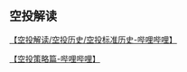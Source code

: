 
## 空投解读
[【空投解读/空投历史/空投标准历史-哔哩哔哩】 ](https://b23.tv/pkjIwj7)

[【空投策略篇-哔哩哔哩】 ](https://b23.tv/KmiXBh0)